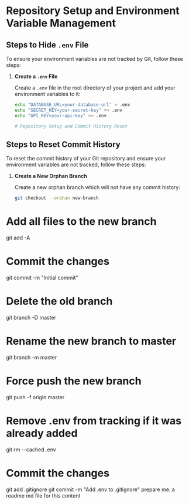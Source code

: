# Repository Setup and Environment Variable Management

## Steps to Hide `.env` File

To ensure your environment variables are not tracked by Git, follow these steps:

1. **Create a `.env` File**

   Create a `.env` file in the root directory of your project and add your environment variables to it:

   ```sh
   echo "DATABASE_URL=your-database-url" > .env
   echo "SECRET_KEY=your-secret-key" >> .env
   echo "API_KEY=your-api-key" >> .env

   # Repository Setup and Commit History Reset

## Steps to Reset Commit History

To reset the commit history of your Git repository and ensure your environment variables are not tracked, follow these steps:

1. **Create a New Orphan Branch**

   Create a new orphan branch which will not have any commit history:

   ```sh
   git checkout --orphan new-branch

# Add all files to the new branch
git add -A

# Commit the changes
git commit -m "Initial commit"

# Delete the old branch
git branch -D master

# Rename the new branch to master
git branch -m master

# Force push the new branch
git push -f origin master

# Remove .env from tracking if it was already added
git rm --cached .env

# Commit the changes
git add .gitignore
git commit -m "Add .env to .gitignore" prepare me. a readme md file for this content